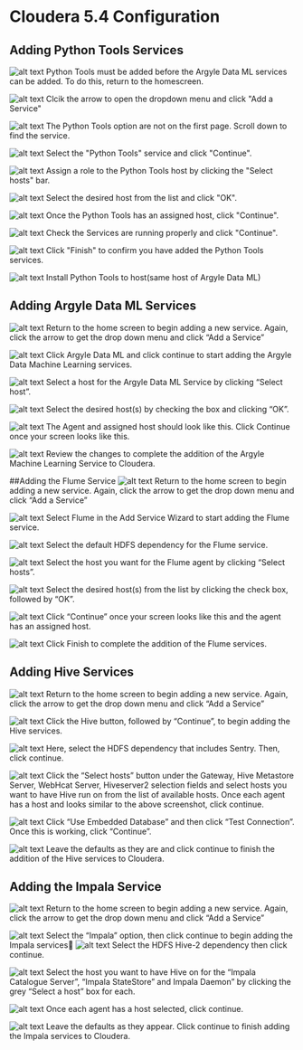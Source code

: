 # Cloudera 5.4 Configuration

## Adding Python Tools Services
![alt text](./images/ClouderaImplementationImages/Python_add_service_wizard_1.png)
Python Tools must be added before the Argyle Data ML services can be added. To do this, return to the homescreen.

![alt text](./images/ClouderaImplementationImages/Python_add_service_wizard_2.png)
Clcik the arrow to open the dropdown menu and click "Add a Service"

![alt text](./images/ClouderaImplementationImages/Python_add_service_wizard_3.png)
The Python Tools option are not on the first page. Scroll down to find the service.

![alt text](./images/ClouderaImplementationImages/Python_add_service_wizard_4.png)
 Select the "Python Tools" service and click "Continue".
 
 ![alt text](./images/ClouderaImplementationImages/Python_add_service_wizard_5.png)
Assign a role to the Python Tools host by clicking the "Select hosts" bar.

 ![alt text](./images/ClouderaImplementationImages/Python_add_service_wizard_6.png)
Select the desired host from the list and click "OK".

 ![alt text](./images/ClouderaImplementationImages/Python_add_service_wizard_7.png)
Once the Python Tools has an assigned host, click "Continue".

 ![alt text](./images/ClouderaImplementationImages/Python_add_service_wizard_8.png)
 Check the Services are running properly and click "Continue".
 
 ![alt text](./images/ClouderaImplementationImages/Python_add_service_wizard_9.png)
Click "Finish" to confirm you have added the Python Tools services.

 ![alt text](images/ClouderaImplementationImages/Python_add_service_wizard_10.png)
Install Python Tools to host(same host of Argyle Data ML)

## Adding Argyle Data ML Services
![alt text](./images/ClouderaImplementationImages/Python_add_service_wizard_2.png)
Return to the home screen to begin adding a new service. Again, click the arrow to get the drop down menu and click “Add a Service”

![alt text](./images/ClouderaImplementationImages/ArgyleML_add_service_wizard_1.png)
Click Argyle Data ML and click continue to start adding the Argyle Data Machine Learning services.

![alt text](./images/ClouderaImplementationImages/ArgyleML_add_service_wizard_2.png)
Select a host for the Argyle Data ML Service by clicking “Select host”.

![alt text](./images/ClouderaImplementationImages/select_host_wizard.png)
Select the desired host(s) by checking the box and clicking “OK”.

![alt text](./images/ClouderaImplementationImages/ArgyleML_add_service_wizard_3.png)
The Agent and assigned host should look like this. Click Continue once your screen looks like this. 

![alt text](./images/ClouderaImplementationImages/ArgyleML_add_service_wizard_4.png)
Review the changes to complete the addition of the Argyle Machine Learning Service to Cloudera. 

##Adding the Flume Service
![alt text](./images/ClouderaImplementationImages/Python_add_service_wizard_2.png)
Return to the home screen to begin adding a new service. Again, click the arrow to get the drop down menu and click “Add a Service”

![alt text](./images/ClouderaImplementationImages/Flume_add_service_wizard_1.png)
Select Flume in the Add Service Wizard to start adding the Flume service. 

![alt text](./images/ClouderaImplementationImages/Flume_add_service_wizard_2.png)
Select the default HDFS dependency for the Flume service. 

![alt text](./images/ClouderaImplementationImages/Flume_add_service_wizard_3.png)
Select the host you want for the Flume agent by clicking “Select hosts”. 	

![alt text](./images/ClouderaImplementationImages/Flume_add_service_wizard_4.png)
Select the desired host(s) from the list by clicking the check box, followed by “OK”.

![alt text](./images/ClouderaImplementationImages/Flume_add_service_wizard_5.png)
Click “Continue” once your screen looks like this and the agent has an assigned host.

![alt text](./images/ClouderaImplementationImages/Flume_add_service_wizard_6.png)
Click Finish to complete the addition of the Flume services.

## Adding Hive Services
![alt text](./images/ClouderaImplementationImages/Python_add_service_wizard_2.png)
Return to the home screen to begin adding a new service. Again, click the arrow to get the drop down menu and click “Add a Service”

![alt text](./images/ClouderaImplementationImages/Hive_add_service_wizard_1.png)
Click the Hive button, followed by “Continue”, to begin adding the Hive services. 

![alt text](./images/ClouderaImplementationImages/Hive_add_service_wizard_2.png)
Here, select the HDFS dependency that includes Sentry. Then, click continue. 

![alt text](./images/ClouderaImplementationImages/Hive_add_service_wizard_3.png)
Click the “Select hosts” button under the Gateway, Hive Metastore Server, WebHcat Server, Hiveserver2 selection fields and select hosts you want to have Hive run on from the list of available hosts.  Once each agent has a host and looks similar to the above screenshot, click continue. 

![alt text](./images/ClouderaImplementationImages/Hive_add_service_wizard_4.png)
Click “Use Embedded Database” and then click “Test Connection”. Once this is working, click “Continue”.

![alt text](./images/ClouderaImplementationImages/Hive_add_service_wizard_5.png)
Leave the defaults as they are and click continue to finish the addition of the Hive services to Cloudera. 

## Adding the Impala Service
![alt text](./images/ClouderaImplementationImages/Python_add_service_wizard_2.png)
Return to the home screen to begin adding a new service. Again, click the arrow to get the drop down menu and click “Add a Service”

![alt text](./images/ClouderaImplementationImages/Impala_add_service_wizard_1.png)
Select the “Impala” option, then click continue to begin adding the Impala services
![alt text](./images/ClouderaImplementationImages/Impala_add_service_wizard_2.png)
Select the HDFS Hive-2 dependency then click continue. 

![alt text](./images/ClouderaImplementationImages/Impala_add_service_wizard_3.png)
Select the host you want to have Hive on for the “Impala Catalogue Server”, “Impala StateStore” and Impala Daemon” by clicking the grey “Select a host” box for each. 

![alt text](./images/ClouderaImplementationImages/Impala_add_service_wizard_4.png)
Once each agent has a host selected, click continue. 

![alt text](./images/ClouderaImplementationImages/Impala_add_service_wizard_5.png)
Leave the defaults as they appear. Click continue to finish adding the Impala services to Cloudera. 
